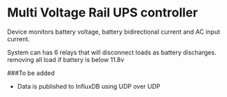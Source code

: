 # Multi Voltage Rail UPS controller

Device monitors battery voltage, battery bidirectional current and AC input current.

System can has 6 relays that will disconnect loads as battery discharges. removing all load if battery is below 11.8v

###To be added
- Data is published to InfluxDB using UDP over UDP
